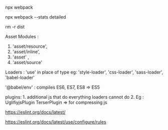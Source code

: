 npx webpack

npx webpack --stats detailed

rm -r dist

Asset Modules : 
1. 'asset/resource', 
2. 'asset/inline', 
3. 'asset' , 
4. 'asset/source'


Loaders : 'use' in place of type
eg: 'style-loader', 'css-loader', 'sass-loader', 'babel-loader'


'@babel/env' : compiles ES6, ES7, ES8  =>  ES5


plugins: 1. additional js that do everything loaders cannot do
         2. Eg : UglifiyjsPlugin
         TerserPlugin => for compressing js 


https://eslint.org/docs/latest/


https://eslint.org/docs/latest/use/configure/rules
    